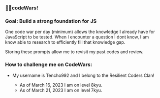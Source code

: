   ### 🧙‍♂️codeWars!

  ### Goal: Build a strong foundation for JS
One code war per day (minimum) allows the knowledge I already have for JavaScript to be tested. When I encounter a question I dont know, I am know able to research to efficiently fill that knowledge gap. 

Storing these prompts allow me to revisit my past codes and review. 

  ### How to challenge me on CodeWars:

- My username is Tencho992 and I belong to the Resilient Coders Clan! 

  * As of March 16, 2023 I am on level 8kyu.  
  * As of March 21, 2023 I am on level 7kyu.
